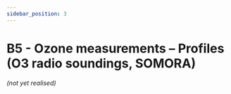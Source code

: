 ```yaml
---
sidebar_position: 3
---
```


# B5 - Ozone measurements – Profiles (O3 radio soundings, SOMORA)
*(not yet realised)*